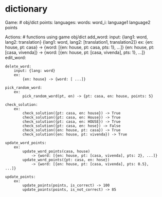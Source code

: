 # dictionary

Game:  # obj/dict
    points:
    languages:
    words:
        word_i:
            language1
            language2
            points

Actions:  # functions using game obj/dict
    add_word:
        input:
            {lang1: word, lang2: translation}
            {lang1: word, lang2: [translation1, translation2]}
        ex:
            {en: house, pt: casa} -> {word: [{en: house, pt: casa, pts: 1}, ...]}
            {en: house, pt: [casa, vivenda]} -> {word: [{en: house, pt: [casa, vivenda], pts: 1}, ...]}
    edit_word:

    delete_word:
        input: {lang: word}
        ex:
            {en: house} -> {word: [ ...]}

    pick_random_word:
        ex:
            pick_random_word(pt, en) -> {pt: casa, en: house, points: 5}

    check_solution:
        ex:
            check_solution({pt: casa, en: house}) -> True
            check_solution({pt: casa, en: House}) -> True
            check_solution({pt: casa, en: HOUSE}) -> True
            check_solution({pt: casa, en: hose}) -> False
            check_solution({en: house, pt: casa}) -> True
            check_solution({en: house, pt: vivenda}) -> True

    update_word_points:
        ex:
            update_word_points(casa, house)
                -> {word: [{en: house, pt: [casa, vivenda], pts: 2}, ...]}
            update_word_points({pt: casa, en: hose})
                -> {word: [{en: house, pt: [casa, vivenda], pts: 0.5}, ...]}

    update_points:
        ex:
            update_points(points, is_correct) -> 100
            update_points(points, is_not_correct) -> 85
